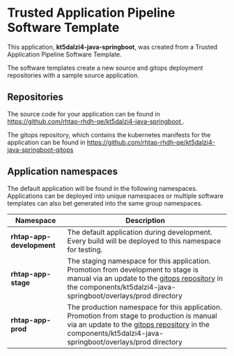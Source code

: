 # Trusted Application Pipeline Software Template

This application, **kt5dalzi4-java-springboot**, was created from a Trusted Application Pipeline Software Template.

The software templates create a new source and gitops deployment repositories with a sample source application. 

## Repositories

The source code for your application can be found in [https://github.com/rhtap-rhdh-qe/kt5dalzi4-java-springboot ](https://github.com/rhtap-rhdh-qe/kt5dalzi4-java-springboot ).
 
The gitops repository, which contains the kubernetes manifests for the application can be found in 
[https://github.com/rhtap-rhdh-qe/kt5dalzi4-java-springboot-gitops ](https://github.com/rhtap-rhdh-qe/kt5dalzi4-java-springboot-gitops ) 

## Application namespaces 

The default application will be found in the following namespaces. Applications can be deployed into unique namespaces or multiple software templates can also bet generated into the same group namespaces.  

|  Namespace   |  Description   |  
| -------- | -------- |   
| **rhtap-app-development** | The default application during development. Every build will be deployed to this namespace for testing. | 
| **rhtap-app-stage** | The staging namespace for this application. Promotion from development to stage is manual via an update to the [gitops repository](https://github.com/rhtap-rhdh-qe/kt5dalzi4-java-springboot-gitops ) in the components/kt5dalzi4-java-springboot/overlays/prod directory |  
| **rhtap-app-prod** | The production namespace for this application. Promotion from stage to production is manual via an update to the [gitops repository](https://github.com/rhtap-rhdh-qe/kt5dalzi4-java-springboot-gitops ) in the components/kt5dalzi4-java-springboot/overlays/prod directory | 